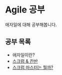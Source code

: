 # Agile 공부

애자일에 대해 공부해봅니다.

## 공부 목록

- 애자일이란?
- [스크럼 & 칸반](Scrum-Kanban.md)
- [스크럼 마스터는 뭘까?](Scrum-Master.md)